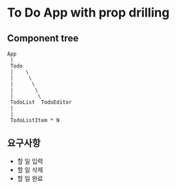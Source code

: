 # To Do App with prop drilling

## Component tree

```plaintext
App
 |
 Todo
 |    \
 |     \
 |      \
 |       \
 |        \
 TodoList  TodoEditor
 |
 |
 TodoListItem * N
```

## 요구사항

- 할 일 입력
- 할 일 삭제
- 할 일 완료
